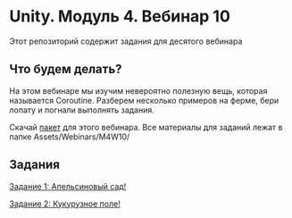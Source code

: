 # Unity. Модуль 4. Вебинар 10

Этот репозиторий содержит задания для десятого вебинара

## Что будем делать?

На этом вебинаре мы изучим невероятно полезную вещь, которая называется Coroutine. Разберем несколько примеров на ферме, бери лопату и погнали выполнять задания.

Скачай [пакет](/M4W10.unitypackage) для этого вебинара. Все материалы для заданий лежат в папке Assets/Webinars/M4W10/

## Задания

[Задание 1: Апельсиновый сад!](/Task1.md)

[Задание 2: Кукурузное поле!](/Task2.md)
